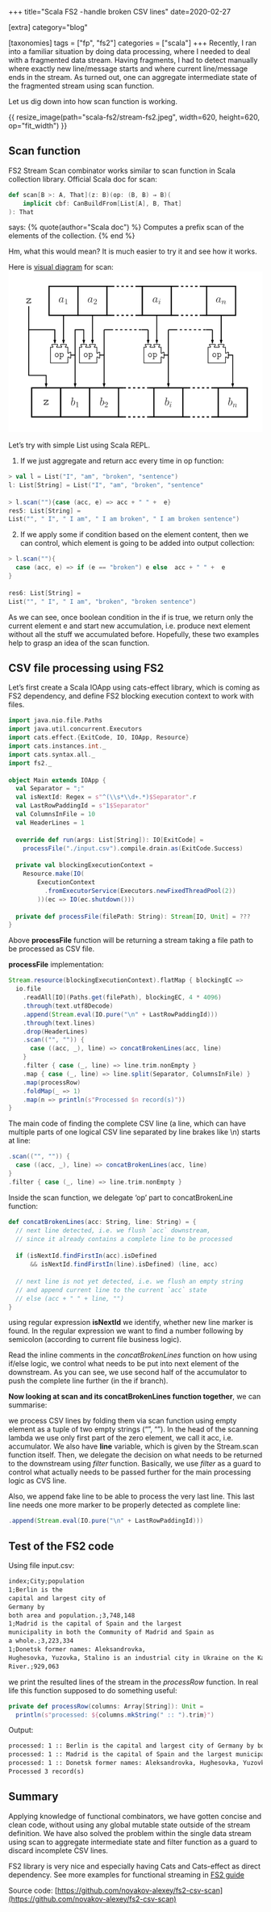 +++
title="Scala FS2 - handle broken CSV lines"
date=2020-02-27

[extra]
category="blog"

[taxonomies]
tags = ["fp", "fs2"]
categories = ["scala"]
+++
Recently, I ran into a familiar situation by doing data processing, where I needed to deal with a fragmented data stream. Having fragments, I had to detect manually where exactly new line/message starts and where current line/message ends in the stream. As turned out, one can aggregate intermediate state of the fragmented stream using scan function.

Let us dig down into how scan function is working.

{{ resize_image(path="scala-fs2/stream-fs2.jpeg", width=620, height=620, op="fit_width") }}


## Scan function

FS2 Stream Scan combinator works similar to scan function in Scala collection library. Official Scala doc for scan:

```scala
def scan[B >: A, That](z: B)(op: (B, B) ⇒ B)(
    implicit cbf: CanBuildFrom[List[A], B, That]
): That
```

says:
{% quote(author="Scala doc") %}
Computes a prefix scan of the elements of the collection.
{% end %}

Hm, what this would mean? It is much easier to try it and see how it works.

Here is [visual diagram](https://superruzafa.github.io/visual-scala-reference/scanLeft) for scan:
<img src="/img/blog/scanLeft.svg">

Let’s try with simple List using Scala REPL.

1. If we just aggregate and return acc every time in op function:

```scala
> val l = List("I", "am", "broken", "sentence")
l: List[String] = List("I", "am", "broken", "sentence"

> l.scan(""){case (acc, e) => acc + " " +  e}
res5: List[String] = 
List("", " I", " I am", " I am broken", " I am broken sentence")
```

2. If we apply some if condition based on the element content, then we can control, which element is going to be added into output collection:

```scala
> l.scan(""){
  case (acc, e) => if (e == "broken") e else  acc + " " +  e
}

res6: List[String] = 
List("", " I", " I am", "broken", "broken sentence")
```

As we can see, once boolean condition in the if is true, we return only the current element e and start new accumulation, i.e. produce next element without all the stuff we accumulated before. Hopefully, these two examples help to grasp an idea of the scan function.

## CSV file processing using FS2

Let’s first create a Scala IOApp using cats-effect library, which is coming as FS2 dependency, and define FS2 blocking execution context to work with files.

```scala
import java.nio.file.Paths
import java.util.concurrent.Executors
import cats.effect.{ExitCode, IO, IOApp, Resource}
import cats.instances.int._
import cats.syntax.all._
import fs2._

object Main extends IOApp {
  val Separator = ";"
  val isNextId: Regex = s"^(\\s*\\d+.*)$Separator".r
  val LastRowPaddingId = s"1$Separator"
  val ColumnsInFile = 10
  val HeaderLines = 1  
  
  override def run(args: List[String]): IO[ExitCode] =
    processFile("./input.csv").compile.drain.as(ExitCode.Success)  
    
  private val blockingExecutionContext =
    Resource.make(IO(
        ExecutionContext
          .fromExecutorService(Executors.newFixedThreadPool(2))
        ))(ec => IO(ec.shutdown()))  
        
  private def processFile(filePath: String): Stream[IO, Unit] = ???
}
```

Above **processFile** function will be returning a stream taking a file path to be processed as CSV file.

**processFile** implementation:

```scala
Stream.resource(blockingExecutionContext).flatMap { blockingEC =>
  io.file
    .readAll[IO](Paths.get(filePath), blockingEC, 4 * 4096)
    .through(text.utf8Decode)
    .append(Stream.eval(IO.pure("\n" + LastRowPaddingId)))
    .through(text.lines)
    .drop(HeaderLines)
    .scan(("", "")) {
      case ((acc, _), line) => concatBrokenLines(acc, line)
    }
    .filter { case (_, line) => line.trim.nonEmpty }
    .map { case (_, line) => line.split(Separator, ColumnsInFile) }
    .map(processRow)
    .foldMap(_ => 1)
    .map(n => println(s"Processed $n record(s)"))
}
```

The main code of finding the complete CSV line (a line, which can have multiple parts of one logical CSV line separated by line brakes like \n) starts at line:

```scala
.scan(("", "")) {
  case ((acc, _), line) => concatBrokenLines(acc, line)
}
.filter { case (_, line) => line.trim.nonEmpty }
```

Inside the scan function, we delegate ‘op’ part to concatBrokenLine function:

```scala
def concatBrokenLines(acc: String, line: String) = {  
  // next line detected, i.e. we flush `acc` downstream,
  // since it already contains a complete line to be processed
 
  if (isNextId.findFirstIn(acc).isDefined 
      && isNextId.findFirstIn(line).isDefined) (line, acc)
  
  // next line is not yet detected, i.e. we flush an empty string 
  // and append current line to the current `acc` state  
  // else (acc + " " + line, "")
}
```

using regular expression **isNextId** we identify, whether new line marker is found. In the regular expression we want to find a number following by semicolon (according to current file business logic).

Read the inline comments in the _concatBrokenLines_ function on how using if/else logic, we control what needs to be put into next element of the downstream. As you can see, we use second half of the accumulator to push the complete line further (in the if branch).

**Now looking at scan and its concatBrokenLines function together**, we can summarise:

we process CSV lines by folding them via scan function using empty element as a tuple of two empty strings (“”, “”). In the head of the scanning lambda we use only first part of the zero element, we call it acc, i.e. accumulator. We also have **line** variable, which is given by the Stream.scan function itself. Then, we delegate the decision on what needs to be returned to the downstream using _filter_ function. Basically, we use _filter_ as a guard to control what actually needs to be passed further for the main processing logic as CVS line.

Also, we append fake line to be able to process the very last line. This last line needs one more marker to be properly detected as complete line:

```scala
.append(Stream.eval(IO.pure("\n" + LastRowPaddingId)))
```

## Test of the FS2 code

Using file input.csv:

```txt
index;City;population
1;Berlin is the
capital and largest city of
Germany by
both area and population.;3,748,148
1;Madrid is the capital of Spain and the largest
municipality in both the Community of Madrid and Spain as
a whole.;3,223,334
1;Donetsk former names: Aleksandrovka,
Hughesovka, Yuzovka, Stalino is an industrial city in Ukraine on the Kalmius
River.;929,063
```

we print the resulted lines of the stream in the _processRow_ function. In real life this function supposed to do something useful:

```scala
private def processRow(columns: Array[String]): Unit = 
  println(s"processed: ${columns.mkString(" :: ").trim}")
```

Output:

```txt
processed: 1 :: Berlin is the capital and largest city of Germany by both area and population. :: 3,748,148
processed: 1 :: Madrid is the capital of Spain and the largest municipality in both the Community of Madrid and Spain as a whole. :: 3,223,334
processed: 1 :: Donetsk former names: Aleksandrovka, Hughesovka, Yuzovka, Stalino is an industrial city in Ukraine on the Kalmius River. :: 929,063
Processed 3 record(s)
```

## Summary

Applying knowledge of functional combinators, we have gotten concise and clean code, without using any global mutable state outside of the stream definition. We have also solved the problem within the single data stream using scan to aggregate intermediate state and filter function as a guard to discard incomplete CSV lines.

FS2 library is very nice and especially having Cats and Cats-effect as direct dependency. 
See more examples for functional streaming in [FS2 guide](https://fs2.io/guide.htm)

Source code: [https://github.com/novakov-alexey/fs2-csv-scan](https://github.com/novakov-alexey/fs2-csv-scan)